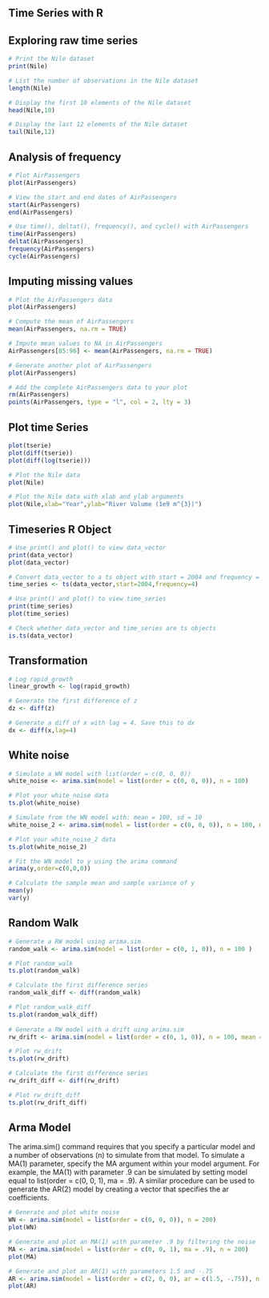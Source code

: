 ## Time Series with R

## Exploring raw time series

```R
# Print the Nile dataset
print(Nile)

# List the number of observations in the Nile dataset
length(Nile)

# Display the first 10 elements of the Nile dataset
head(Nile,10)

# Display the last 12 elements of the Nile dataset
tail(Nile,12)
```

## Analysis of frequency

```R
# Plot AirPassengers
plot(AirPassengers)

# View the start and end dates of AirPassengers
start(AirPassengers)
end(AirPassengers)

# Use time(), deltat(), frequency(), and cycle() with AirPassengers 
time(AirPassengers)
deltat(AirPassengers)
frequency(AirPassengers)
cycle(AirPassengers)
```

## Imputing missing values

```R 
# Plot the AirPassengers data
plot(AirPassengers)

# Compute the mean of AirPassengers
mean(AirPassengers, na.rm = TRUE)

# Impute mean values to NA in AirPassengers
AirPassengers[85:96] <- mean(AirPassengers, na.rm = TRUE)

# Generate another plot of AirPassengers
plot(AirPassengers)

# Add the complete AirPassengers data to your plot
rm(AirPassengers)
points(AirPassengers, type = "l", col = 2, lty = 3)
```

## Plot time Series

```R
plot(tserie)
plot(diff(tserie))
plot(diff(log(tserie)))

# Plot the Nile data
plot(Nile)

# Plot the Nile data with xlab and ylab arguments
plot(Nile,xlab="Year",ylab="River Volume (1e9 m^{3})")

```

## Timeseries R Object

```R
# Use print() and plot() to view data_vector
print(data_vector)
plot(data_vector)

# Convert data_vector to a ts object with start = 2004 and frequency = 4
time_series <- ts(data_vector,start=2004,frequency=4) 

# Use print() and plot() to view time_series
print(time_series)
plot(time_series)

# Check whether data_vector and time_series are ts objects
is.ts(data_vector)
```

## Transformation

```R
# Log rapid_growth
linear_growth <- log(rapid_growth)

# Generate the first difference of z
dz <- diff(z)

# Generate a diff of x with lag = 4. Save this to dx
dx <- diff(x,lag=4)
```

## White noise

```R
# Simulate a WN model with list(order = c(0, 0, 0))
white_noise <- arima.sim(model = list(order = c(0, 0, 0)), n = 100)

# Plot your white_noise data
ts.plot(white_noise)

# Simulate from the WN model with: mean = 100, sd = 10
white_noise_2 <- arima.sim(model = list(order = c(0, 0, 0)), n = 100, mean = 100, sd = 10)

# Plot your white_noise_2 data
ts.plot(white_noise_2)

# Fit the WN model to y using the arima command
arima(y,order=c(0,0,0))

# Calculate the sample mean and sample variance of y
mean(y)
var(y)
```

## Random Walk

```R
# Generate a RW model using arima.sim
random_walk <- arima.sim(model = list(order = c(0, 1, 0)), n = 100 )

# Plot random_walk
ts.plot(random_walk)

# Calculate the first difference series
random_walk_diff <- diff(random_walk)

# Plot random_walk_diff
ts.plot(random_walk_diff)
  
# Generate a RW model with a drift uing arima.sim
rw_drift <- arima.sim(model = list(order = c(0, 1, 0)), n = 100, mean = 1)

# Plot rw_drift
ts.plot(rw_drift)

# Calculate the first difference series
rw_drift_diff <- diff(rw_drift)

# Plot rw_drift_diff
ts.plot(rw_drift_diff)

```

## Arma Model

The arima.sim() command requires that you specify a particular model and a number of observations (n) to simulate from that model. To simulate a MA(1) parameter, specify the MA argument within your model argument. For example, the MA(1) with parameter .9 can be simulated by setting model equal to list(order = c(0, 0, 1), ma = .9). A similar procedure can be used to generate the AR(2) model by creating a vector that specifies the ar coefficients.

```R
# Generate and plot white noise
WN <- arima.sim(model = list(order = c(0, 0, 0)), n = 200)
plot(WN)

# Generate and plot an MA(1) with parameter .9 by filtering the noise
MA <- arima.sim(model = list(order = c(0, 0, 1), ma = .9), n = 200)  
plot(MA)

# Generate and plot an AR(1) with parameters 1.5 and -.75
AR <- arima.sim(model = list(order = c(2, 0, 0), ar = c(1.5, -.75)), n = 200) 
plot(AR)
```

